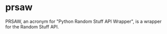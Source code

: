 # prsaw
PRSAW, an acronym for "Python Random Stuff API Wrapper", is a wrapper for the Random Stuff API.

